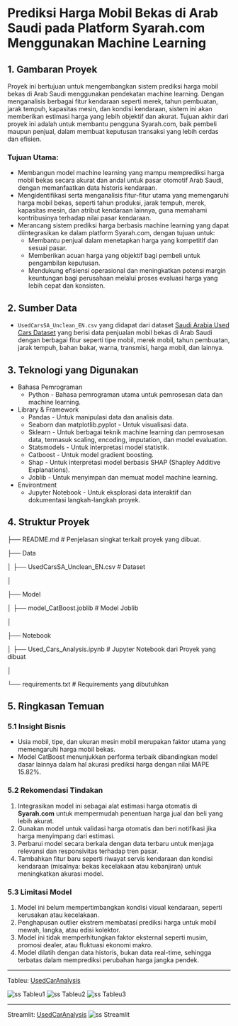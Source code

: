 # **Prediksi Harga Mobil Bekas di Arab Saudi pada Platform Syarah.com Menggunakan Machine Learning**

## 1. Gambaran Proyek
Proyek ini bertujuan untuk mengembangkan sistem prediksi harga mobil bekas di Arab Saudi menggunakan pendekatan machine learning. Dengan menganalisis berbagai fitur kendaraan seperti merek, tahun pembuatan, jarak tempuh, kapasitas mesin, dan kondisi kendaraan, sistem ini akan memberikan estimasi harga yang lebih objektif dan akurat. Tujuan akhir dari proyek ini adalah untuk membantu pengguna Syarah.com, baik pembeli maupun penjual, dalam membuat keputusan transaksi yang lebih cerdas dan efisien.

### Tujuan Utama:
- Membangun model machine learning yang mampu memprediksi harga mobil bekas secara akurat dan andal untuk pasar otomotif Arab Saudi, dengan memanfaatkan data historis kendaraan.
- Mengidentifikasi serta menganalisis fitur-fitur utama yang memengaruhi harga mobil bekas, seperti tahun produksi, jarak tempuh, merek, kapasitas mesin, dan atribut kendaraan lainnya, guna memahami kontribusinya terhadap nilai pasar kendaraan.
- Merancang sistem prediksi harga berbasis machine learning yang dapat diintegrasikan ke dalam platform Syarah.com, dengan tujuan untuk:
    + Membantu penjual dalam menetapkan harga yang kompetitif dan sesuai pasar.
    + Memberikan acuan harga yang objektif bagi pembeli untuk pengambilan keputusan.
    + Mendukung efisiensi operasional dan meningkatkan potensi margin keuntungan bagi perusahaan melalui proses evaluasi harga yang lebih cepat dan konsisten.

## 2. Sumber Data
- `UsedCarsSA_Unclean_EN.csv` yang didapat dari dataset [Saudi Arabia Used Cars Dataset](https://www.kaggle.com/datasets/turkibintalib/saudi-arabia-used-cars-dataset) yang berisi data penjualan mobil bekas di Arab Saudi dengan berbagai fitur seperti tipe mobil, merek mobil, tahun pembuatan, jarak tempuh, bahan bakar, warna, transmisi, harga mobil, dan lainnya.

## 3. Teknologi yang Digunakan
- Bahasa Pemrograman
    + Python - Bahasa pemrograman utama untuk pemrosesan data dan machine learning.
- Library & Framework
    + Pandas - Untuk manipulasi data dan analisis data.
    + Seaborn dan matplotlib.pyplot - Untuk visualisasi data.
    + Sklearn - Untuk berbagai teknik machine learning dan pemrosesan data, termasuk scaling, encoding, imputation, dan model evaluation.
    + Statsmodels - Untuk interpretasi model statistik.
    + Catboost - Untuk model gradient boosting.
    + Shap - Untuk interpretasi model berbasis SHAP (Shapley Additive Explanations).
    + Joblib - Untuk menyimpan dan memuat model machine learning.
- Environtment
    + Jupyter Notebook - Untuk eksplorasi data interaktif dan dokumentasi langkah-langkah proyek.

## 4. Struktur Proyek
├── README.md # Penjelasan singkat terkait proyek yang dibuat.

├── Data

│ ├── UsedCarsSA_Unclean_EN.csv # Dataset

│

├── Model

│ ├── model_CatBoost.joblib # Model Joblib

│

├── Notebook

│ ├── Used_Cars_Analysis.ipynb # Jupyter Notebook dari Proyek yang dibuat

│

└── requirements.txt # Requirements yang dibutuhkan

## 5. Ringkasan Temuan
### 5.1 Insight Bisnis
- Usia mobil, tipe, dan ukuran mesin mobil merupakan faktor utama yang memengaruhi harga mobil bekas.
- Model CatBoost menunjukkan performa terbaik dibandingkan model dasar lainnya dalam hal akurasi prediksi harga dengan nilai MAPE 15.82%.


### 5.2 Rekomendasi Tindakan 

1. Integrasikan model ini sebagai alat estimasi harga otomatis di **Syarah.com** untuk mempermudah penentuan harga jual dan beli yang lebih akurat.
2. Gunakan model untuk validasi harga otomatis dan beri notifikasi jika harga menyimpang dari estimasi.
3. Perbarui model secara berkala dengan data terbaru untuk menjaga relevansi dan responsivitas terhadap tren pasar.
4. Tambahkan fitur baru seperti riwayat servis kendaraan dan kondisi kendaraan (misalnya: bekas kecelakaan atau kebanjiran) untuk meningkatkan akurasi model.

### 5.3 Limitasi Model

1. Model ini belum mempertimbangkan kondisi visual kendaraan, seperti kerusakan atau kecelakaan.
2. Penghapusan outlier ekstrem membatasi prediksi harga untuk mobil mewah, langka, atau edisi kolektor.
3. Model ini tidak memperhitungkan faktor eksternal seperti musim, promosi dealer, atau fluktuasi ekonomi makro.
4. Model dilatih dengan data historis, bukan data real-time, sehingga terbatas dalam memprediksi perubahan harga jangka pendek.

---

Tableu: [UsedCarAnalysis](https://public.tableau.com/app/profile/satrio.prabowo/viz/UsedCarAnalysis-SyarahDashboard/Dashboard13?publish=yes )

![ss Tableu1](https://github.com/PurwadhikaDev/BetaGroup_JC_DS_FT_BSD_26_FinalProject/blob/main/Gambar%20Tableu/WhatsApp%20Image%202025-07-16%20at%2022.48.44_ffd1e29d.jpg)
![ss Tableu2](https://github.com/PurwadhikaDev/BetaGroup_JC_DS_FT_BSD_26_FinalProject/blob/main/Gambar%20Tableu/WhatsApp%20Image%202025-07-16%20at%2022.48.58_cce7a8d6.jpg)
![ss Tableu3](https://github.com/PurwadhikaDev/BetaGroup_JC_DS_FT_BSD_26_FinalProject/blob/main/Gambar%20Tableu/WhatsApp%20Image%202025-07-16%20at%2022.49.49_23c7ce9f.jpg)

---
Streamlit: [UsedCarAnalysis](https://betagroupjcdsftbsd26finalprojectgit-rxh9ycuj7yqnycydcxzbav.streamlit.app/)
![ss Streamlit](https://github.com/PurwadhikaDev/BetaGroup_JC_DS_FT_BSD_26_FinalProject/blob/main/Gambar%20Streamlit/WhatsApp%20Image%202025-07-16%20at%2023.29.31_51d2bdff.jpg)
